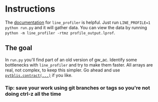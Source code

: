 # Instructions

The [documentation](https://github.com/pyutils/line_profiler) for `line_profiler` is helpful.
Just run `LINE_PROFILE=1 python run.py` and it will gather data.
You can view the data by running `python -m line_profiler -rtmz profile_output.lprof`.

## The goal
In `run.py` you'll find part of an old version of gw_ac. Identify some bottlenecks with `line_profiler` and try to make them faster. All arrays are real, not complex, to keep this simpler.
Go ahead and use [`pytblis.contract(...)`](https://pytblis.readthedocs.io/en/latest/api.html#pytblis.contract) if you like.

### Tip: save your work using git branches or tags so you're not doing ctrl-z all the time
